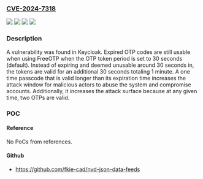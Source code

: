 ### [CVE-2024-7318](https://cve.mitre.org/cgi-bin/cvename.cgi?name=CVE-2024-7318)
![](https://img.shields.io/static/v1?label=Product&message=Red%20Hat%20Build%20of%20Keycloak&color=blue)
![](https://img.shields.io/static/v1?label=Product&message=Red%20Hat%20build%20of%20Keycloak%2024&color=blue)
![](https://img.shields.io/static/v1?label=Version&message=n%2Fa&color=blue)
![](https://img.shields.io/static/v1?label=Vulnerability&message=Use%20of%20a%20Key%20Past%20its%20Expiration%20Date&color=brighgreen)

### Description

A vulnerability was found in Keycloak. Expired OTP codes are still usable when using FreeOTP when the OTP token period is set to 30 seconds (default). Instead of expiring and deemed unusable around 30 seconds in, the tokens are valid for an additional 30 seconds totaling 1 minute.A one time passcode that is valid longer than its expiration time increases the attack window for malicious actors to abuse the system and compromise accounts. Additionally, it increases the attack surface because at any given time, two OTPs are valid.

### POC

#### Reference
No PoCs from references.

#### Github
- https://github.com/fkie-cad/nvd-json-data-feeds

